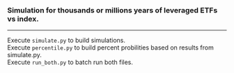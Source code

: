 ### Simulation for thousands or millions years of leveraged ETFs vs index.
___

Execute `simulate.py` to build simulations.  
Execute `percentile.py` to build percent probilities based on results from simulate.py.  
Execute `run_both.py` to batch run both files.  